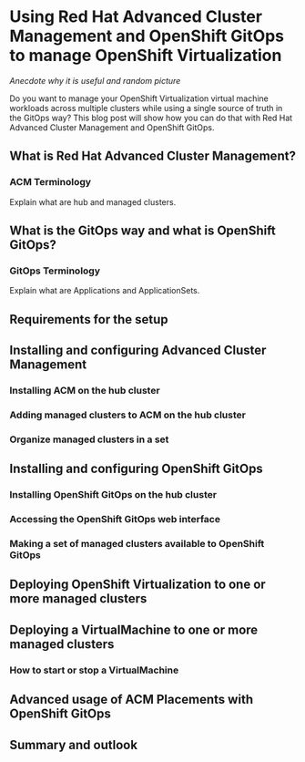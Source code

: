 # Using Red Hat Advanced Cluster Management and OpenShift GitOps to manage OpenShift Virtualization

*Anecdote why it is useful and random picture*

Do you want to manage your OpenShift Virtualization virtual machine workloads 
across multiple clusters while using a single source of truth in the GitOps 
way? This blog post will show how you can do that with Red Hat Advanced
Cluster Management and OpenShift GitOps.

## What is Red Hat Advanced Cluster Management?

### ACM Terminology

Explain what are hub and managed clusters.

## What is the GitOps way and what is OpenShift GitOps?

### GitOps Terminology

Explain what are Applications and ApplicationSets.

## Requirements for the setup

## Installing and configuring Advanced Cluster Management

### Installing ACM on the hub cluster

### Adding managed clusters to ACM on the hub cluster

### Organize managed clusters in a set

## Installing and configuring OpenShift GitOps

### Installing OpenShift GitOps on the hub cluster

### Accessing the OpenShift GitOps web interface

### Making a set of managed clusters available to OpenShift GitOps

## Deploying OpenShift Virtualization to one or more managed clusters

## Deploying a VirtualMachine to one or more managed clusters

### How to start or stop a VirtualMachine

## Advanced usage of ACM Placements with OpenShift GitOps

## Summary and outlook